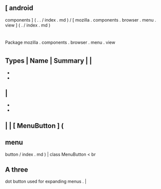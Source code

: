 [
android
-
components
]
(
.
.
/
index
.
md
)
/
[
mozilla
.
components
.
browser
.
menu
.
view
]
(
.
/
index
.
md
)
#
#
Package
mozilla
.
components
.
browser
.
menu
.
view
#
#
#
Types
|
Name
|
Summary
|
|
-
-
-
|
-
-
-
|
|
[
MenuButton
]
(
-
menu
-
button
/
index
.
md
)
|
class
MenuButton
<
br
>
A
three
-
dot
button
used
for
expanding
menus
.
|
